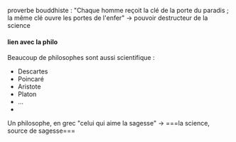 
proverbe bouddhiste : 
"Chaque homme reçoit la clé de la porte du paradis ; la même clé ouvre les portes de l'enfer"
-> pouvoir destructeur de la science

#### lien avec la philo
Beaucoup de philosophes sont aussi scientifique : 
- Descartes
- Poincaré
- Aristote
- Platon
- ...
- 
Un philosophe, en grec "celui qui aime la sagesse"
-> ===la science, source de sagesse===



